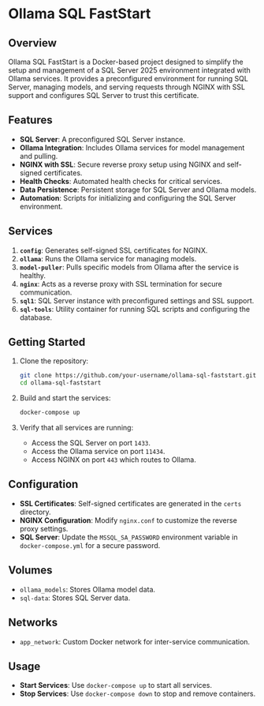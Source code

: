 # Ollama SQL FastStart

## Overview

Ollama SQL FastStart is a Docker-based project designed to simplify the setup and management of a SQL Server 2025 environment integrated with Ollama services. It provides a preconfigured environment for running SQL Server, managing models, and serving requests through NGINX with SSL support and configures SQL Server to trust this certificate.

## Features

- **SQL Server**: A preconfigured SQL Server instance.
- **Ollama Integration**: Includes Ollama services for model management and pulling.
- **NGINX with SSL**: Secure reverse proxy setup using NGINX and self-signed certificates.
- **Health Checks**: Automated health checks for critical services.
- **Data Persistence**: Persistent storage for SQL Server and Ollama models.
- **Automation**: Scripts for initializing and configuring the SQL Server environment.

## Services

1. **`config`**: Generates self-signed SSL certificates for NGINX.
2. **`ollama`**: Runs the Ollama service for managing models.
3. **`model-puller`**: Pulls specific models from Ollama after the service is healthy.
4. **`nginx`**: Acts as a reverse proxy with SSL termination for secure communication.
5. **`sql1`**: SQL Server instance with preconfigured settings and SSL support.
6. **`sql-tools`**: Utility container for running SQL scripts and configuring the database.

## Getting Started

1. Clone the repository:
   ```bash
   git clone https://github.com/your-username/ollama-sql-faststart.git
   cd ollama-sql-faststart
   ```

2. Build and start the services:
   ```bash
   docker-compose up 
   ```

3. Verify that all services are running:
   - Access the SQL Server on port `1433`.
   - Access the Ollama service on port `11434`.
   - Access NGINX on port `443` which routes to Ollama.


## Configuration

- **SSL Certificates**: Self-signed certificates are generated in the `certs` directory.
- **NGINX Configuration**: Modify `nginx.conf` to customize the reverse proxy settings.
- **SQL Server**: Update the `MSSQL_SA_PASSWORD` environment variable in `docker-compose.yml` for a secure password.

## Volumes

- `ollama_models`: Stores Ollama model data.
- `sql-data`: Stores SQL Server data.

## Networks

- `app_network`: Custom Docker network for inter-service communication.

## Usage

- **Start Services**: Use `docker-compose up` to start all services.
- **Stop Services**: Use `docker-compose down` to stop and remove containers.

